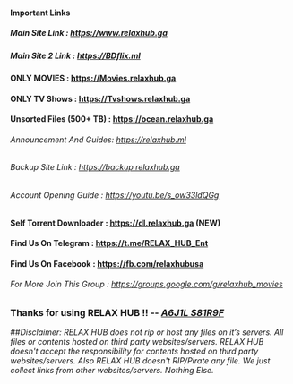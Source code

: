 #### Important Links


##### Main Site Link	    :   <https://www.relaxhub.ga>

##### Main Site 2 Link	    :   <https://BDflix.ml>

#### ONLY MOVIES     : <https://Movies.relaxhub.ga>

#### ONLY TV Shows   : <https://Tvshows.relaxhub.ga>

#### Unsorted Files (500+ TB) : <https://ocean.relaxhub.ga>

###### Announcement And Guides:   <https://relaxhub.ml>

###### Backup Site Link	  :   <https://backup.relaxhub.ga>

###### Account Opening Guide	:   <https://youtu.be/s_ow33ldQGg>

#### Self Torrent Downloader	:   <https://dl.relaxhub.ga> (NEW)

#### Find Us On Telegram      :  <https://t.me/RELAX_HUB_Ent>

#### Find Us On Facebook      :  <https://fb.com/relaxhubusa>

###### For More Join This Group	:   <https://groups.google.com/g/relaxhub_movies> 

### Thanks for using RELAX HUB !! -- [*A6J1L S81R9F*](https://m.me/relaxhubusa)

##*Disclaimer: RELAX HUB does not rip or host any files on it’s servers. All files or contents hosted on third party websites/servers. RELAX HUB doesn't accept the responsibility for contents hosted on third party websites/servers. Also RELAX HUB doesn't RIP/Pirate any file. We just collect links from other websites/servers. Nothing Else.*
